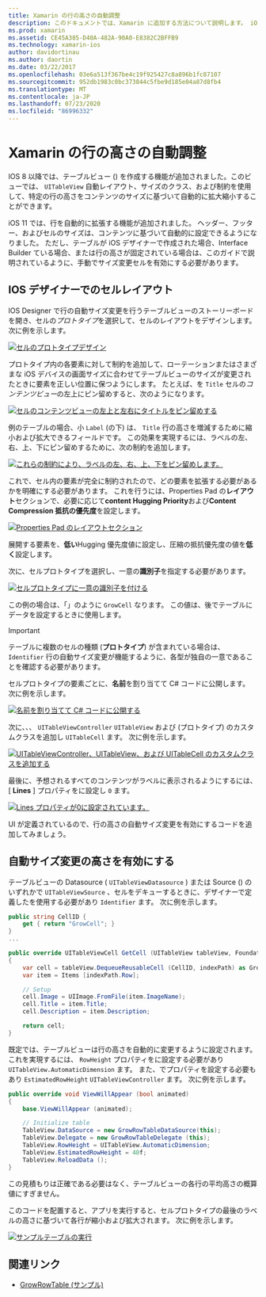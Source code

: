 ```yaml
---
title: Xamarin の行の高さの自動調整
description: このドキュメントでは、Xamarin に追加する方法について説明します。 iOS アプリテーブルビューでは、コンテンツに基づいて高さが変化します。 IOS Designer のセルレイアウトと、自動サイズ変更の高さを有効にする方法について説明します。
ms.prod: xamarin
ms.assetid: CE45A385-D40A-482A-90A0-E8382C2BFFB9
ms.technology: xamarin-ios
author: davidortinau
ms.author: daortin
ms.date: 03/22/2017
ms.openlocfilehash: 03e6a513f367be4c19f925427c8a896b1fc87107
ms.sourcegitcommit: 952db1983c0bc373844c5fbe9d185e04a87d8fb4
ms.translationtype: MT
ms.contentlocale: ja-JP
ms.lasthandoff: 07/23/2020
ms.locfileid: "86996332"
---
```

# <a name="auto-sizing-row-height-in-xamarinios"></a>Xamarin の行の高さの自動調整

IOS 8 以降では、テーブルビュー () を作成する機能が追加されました。このビューでは、 `UITableView` 自動レイアウト、サイズのクラス、および制約を使用して、特定の行の高さをコンテンツのサイズに基づいて自動的に拡大縮小することができます。

iOS 11 では、行を自動的に拡張する機能が追加されました。 ヘッダー、フッター、およびセルのサイズは、コンテンツに基づいて自動的に設定できるようになりました。 ただし、テーブルが iOS デザイナーで作成された場合、Interface Builder ている場合、または行の高さが固定されている場合は、このガイドで説明されているように、手動でサイズ変更セルを有効にする必要があります。

## <a name="cell-layout-in-the-ios-designer"></a>IOS デザイナーでのセルレイアウト

IOS Designer で行の自動サイズ変更を行うテーブルビューのストーリーボードを開き、セルの*プロトタイプ*を選択して、セルのレイアウトをデザインします。 次に例を示します。

[![セルのプロトタイプデザイン](autosizing-row-height-images/table01.png)](autosizing-row-height-images/table01.png#lightbox)

プロトタイプ内の各要素に対して制約を追加して、ローテーションまたはさまざまな iOS デバイスの画面サイズに合わせてテーブルビューのサイズが変更されたときに要素を正しい位置に保つようにします。 たとえば、を `Title` セルの*コンテンツビュー*の左上にピン留めすると、次のようになります。

[![セルのコンテンツビューの左上と左右にタイトルをピン留めする](autosizing-row-height-images/table02.png)](autosizing-row-height-images/table02.png#lightbox)

例のテーブルの場合、小 `Label` (の下) は、 `Title` 行の高さを増減するために縮小および拡大できるフィールドです。 この効果を実現するには、ラベルの左、右、上、下にピン留めするために、次の制約を追加します。

[![これらの制約により、ラベルの左、右、上、下をピン留めします。](autosizing-row-height-images/table03.png)](autosizing-row-height-images/table03.png#lightbox)

これで、セル内の要素が完全に制約されたので、どの要素を拡張する必要があるかを明確にする必要があります。 これを行うには、Properties Pad の**レイアウト**セクションで、必要に応じて**content Hugging Priority**および**Content Compression 抵抗の優先度**を設定します。

[![Properties Pad のレイアウトセクション](autosizing-row-height-images/table03a.png)](autosizing-row-height-images/table03a.png#lightbox)

展開する要素を、**低い**Hugging 優先度値に設定し、圧縮の抵抗優先度の値を**低く**設定します。

次に、セルプロトタイプを選択し、一意の**識別子**を指定する必要があります。

[![セルプロトタイプに一意の識別子を付ける](autosizing-row-height-images/table04.png)](autosizing-row-height-images/table04.png#lightbox)

この例の場合は、「」のように `GrowCell` なります。 この値は、後でテーブルにデータを設定するときに使用します。

> [!IMPORTANT]
> テーブルに複数のセルの種類 (**プロトタイプ**) が含まれている場合は、 `Identifier` 行の自動サイズ変更が機能するように、各型が独自の一意であることを確認する必要があります。

セルプロトタイプの要素ごとに、**名前**を割り当てて C# コードに公開します。 次に例を示します。

[![名前を割り当てて C# コードに公開する](autosizing-row-height-images/table05.png)](autosizing-row-height-images/table05.png#lightbox)

次に、、、 `UITableViewController` `UITableView` および (プロトタイプ) のカスタムクラスを追加し `UITableCell` ます。 次に例を示します。

[![UITableViewController、UITableView、および UITableCell のカスタムクラスを追加する](autosizing-row-height-images/table06.png)](autosizing-row-height-images/table06.png#lightbox)

最後に、予想されるすべてのコンテンツがラベルに表示されるようにするには、[ **Lines** ] プロパティをに設定し `0` ます。

[![Lines プロパティが0に設定されています。](autosizing-row-height-images/table06.png)](autosizing-row-height-images/table06a.png#lightbox)

UI が定義されているので、行の高さの自動サイズ変更を有効にするコードを追加してみましょう。

## <a name="enabling-auto-resizing-height"></a>自動サイズ変更の高さを有効にする

テーブルビューの Datasource ( `UITableViewDatasource` ) または Source () のいずれかで `UITableViewSource` 、セルをデキューするときに、デザイナーで定義したを使用する必要があり `Identifier` ます。 次に例を示します。

```csharp
public string CellID {
    get { return "GrowCell"; }
}
...

public override UITableViewCell GetCell (UITableView tableView, Foundation.NSIndexPath indexPath)
{
    var cell = tableView.DequeueReusableCell (CellID, indexPath) as GrowRowTableCell;
    var item = Items [indexPath.Row];

    // Setup
    cell.Image = UIImage.FromFile(item.ImageName);
    cell.Title = item.Title;
    cell.Description = item.Description;

    return cell;
}
```

既定では、テーブルビューは行の高さを自動的に変更するように設定されます。 これを実現するには、 `RowHeight` プロパティをに設定する必要があり `UITableView.AutomaticDimension` ます。 また、でプロパティを設定する必要もあり `EstimatedRowHeight` `UITableViewController` ます。 次に例を示します。

```csharp
public override void ViewWillAppear (bool animated)
{
    base.ViewWillAppear (animated);

    // Initialize table
    TableView.DataSource = new GrowRowTableDataSource(this);
    TableView.Delegate = new GrowRowTableDelegate (this);
    TableView.RowHeight = UITableView.AutomaticDimension;
    TableView.EstimatedRowHeight = 40f;
    TableView.ReloadData ();
}
```

この見積もりは正確である必要はなく、テーブルビューの各行の平均高さの概算値にすぎません。

このコードを配置すると、アプリを実行すると、セルプロトタイプの最後のラベルの高さに基づいて各行が縮小および拡大されます。 次に例を示します。

[![サンプルテーブルの実行](autosizing-row-height-images/table07.png)](autosizing-row-height-images/table07.png#lightbox)

## <a name="related-links"></a>関連リンク

- [GrowRowTable (サンプル)](https://docs.microsoft.com/samples/xamarin/ios-samples/growrowtable)
